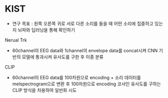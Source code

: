 # KIST

- 연구 목표 : 왼쪽 오른쪽 귀로 서로 다른 소리를 들을 때 어떤 소리에 집중하고 있는지 뇌파와 딥러닝을 통해 확인하기

Nerual Trk

- 60channel의 EEG data와 1channel의 envelope data를 concat시켜 CNN 기반의 모델에 통과시켜 유사도를 구한 후 이중 분류


CLIP

- 60channel의 EEG data를 100차원으로 encoding + 소리 데이터를 melspectrogram으로 변환 후 100차원으로 encoding 코사인 유사도를 구하는 CLIP 방식을 차용하여 일반화 시도

